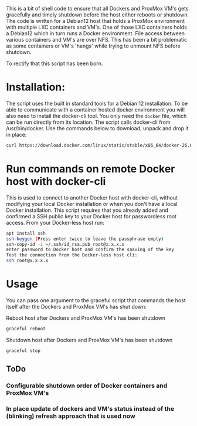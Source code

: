 This is a bit of shell code to ensure that all Dockers and ProxMox VM's gets gracefully and timely shutdown before the host either reboots or shutdown.
The code is written for a Debian12 host that holds a ProxMox environment with multiple LXC containers and VM's. One of those LXC containers holds a Debian12 which in turn runs a Docker environment.
File access between various containers and VM's are over NFS. This has been a bit problematic as some containers or VM's 'hangs' while trying to unmount NFS before shutdown.

To rectify that this script has been born. 

# Installation:
The script uses the built in standard tools for a Debian 12 installation. To be able to communicate with a container hosted docker environment you will also need to install the docker-cli tool.
You only need the `docker` file, which can be run directly from its location. The script calls docker-cli from /usr/bin/docker. Use the commands below to download, unpack and drop it in place: 
```bash
curl https://download.docker.com/linux/static/stable/x86_64/docker-26.0.2.tgz | tar xvz --directory /tmp && mv -v /tmp/docker/docker /usr/bin/docker && chmod +x /usr/bin/docker && rm -rf /tmp/docker
```

# Run commands on remote Docker host with docker-cli 

This is used to connect to another Docker host with docker-cli, without modifying your local Docker installation or when you don't have a local Docker installation.
This script requires that you already added and confirmed a SSH public key to your Docker host for passwordless root access.
From your Docker-less host run:
```bash
apt install ssh
ssh-keygen (Press enter twice to leave the passphrase empty)
ssh-copy-id -i ~/.ssh/id_rsa.pub root@x.x.x.x
enter password to Docker host and confirm the saaving of the key
Test the connection from the Docker-less host cli:
ssh root@x.x.x.x
```

# Usage

You can pass one argument to the graceful script that commands the host itself after the Dockers and ProxMox VM's has shut down:

Reboot host after Dockers and ProxMox VM's has been shutdown
```bash
graceful reboot
```
Shutdown host after Dockers and ProxMox VM's has been shutdown
```bash
graceful stop
```

## ToDo
### Configurable shutdown order of Docker containers and ProxMox VM's
### In place update of dockers and VM's status instead of the (blinking) refresh approach that is used now
